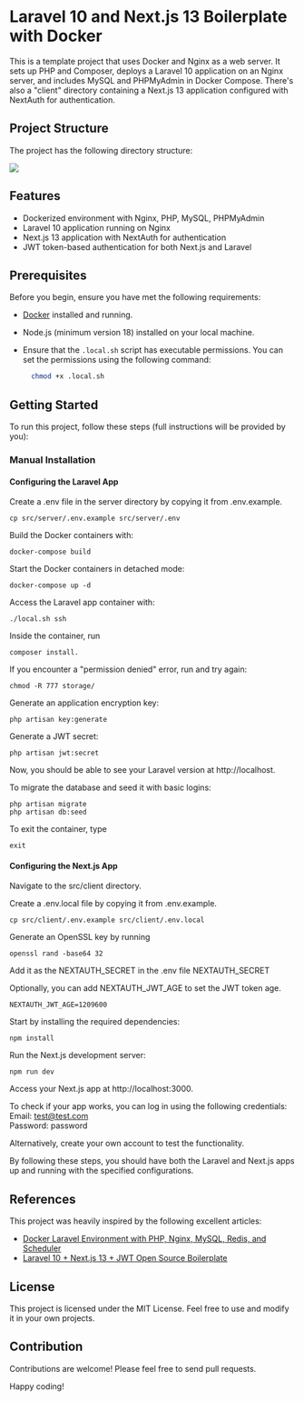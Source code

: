 # Laravel 10 and Next.js 13 Boilerplate with Docker

This is a template project that uses Docker and Nginx as a web server. It sets up PHP and Composer, deploys a Laravel 10 application on an Nginx server, and includes MySQL and PHPMyAdmin in Docker Compose. There's also a "client" directory containing a Next.js 13 application configured with NextAuth for authentication.

## Project Structure

The project has the following directory structure:

<img src="https://i.imgur.com/J44OW0K.png" />

## Features

- Dockerized environment with Nginx, PHP, MySQL, PHPMyAdmin
- Laravel 10 application running on Nginx
- Next.js 13 application with NextAuth for authentication
- JWT token-based authentication for both Next.js and Laravel

## Prerequisites

Before you begin, ensure you have met the following requirements:

- [Docker](https://www.docker.com/) installed and running.
- Node.js (minimum version 18) installed on your local machine.
- Ensure that the `.local.sh` script has executable permissions. You can set the permissions using the following command:

  ```bash
    chmod +x .local.sh
  ```

## Getting Started

To run this project, follow these steps (full instructions will be provided by you):

 ### Manual Installation

 #### Configuring the Laravel App

Create a .env file in the server directory by copying it from .env.example.
    
    cp src/server/.env.example src/server/.env

Build the Docker containers with:

    docker-compose build
    
Start the Docker containers in detached mode:

    docker-compose up -d

Access the Laravel app container with:

    ./local.sh ssh

Inside the container, run 

    composer install. 
    
If you encounter a "permission denied" error, run and try again:

    chmod -R 777 storage/

Generate an application encryption key:

    php artisan key:generate

Generate a JWT secret:

    php artisan jwt:secret

Now, you should be able to see your Laravel version at http://localhost.


To migrate the database and seed it with basic logins:

    php artisan migrate
    php artisan db:seed

To exit the container, type 
    
    exit

#### Configuring the Next.js App

Navigate to the src/client directory.

Create a .env.local file by copying it from .env.example.

    cp src/client/.env.example src/client/.env.local

Generate an OpenSSL key by running 

    openssl rand -base64 32 

Add it as the NEXTAUTH_SECRET in the .env file NEXTAUTH_SECRET

Optionally, you can add NEXTAUTH_JWT_AGE to set the JWT token age.

    NEXTAUTH_JWT_AGE=1209600


Start by installing the required dependencies:

    npm install

Run the Next.js development server:

    npm run dev

Access your Next.js app at http://localhost:3000.

To check if your app works, you can log in using the following credentials:
<br>Email: test@test.com
<br>Password: password

Alternatively, create your own account to test the functionality.

By following these steps, you should have both the Laravel and Next.js apps up and running with the specified configurations.

## References

This project was heavily inspired by the following excellent articles:

- [Docker Laravel Environment with PHP, Nginx, MySQL, Redis, and Scheduler](https://mattkomarnicki.com/articles/docker-laravel-environment-with-php-nginx-mysql-redis-and-scheduler)
- [Laravel 10 + Next.js 13 + JWT Open Source Boilerplate](https://dev.to/avocado-media/laravel-10-nextjs-13-jwt-open-source-boilerplate-2ogf)

## License

This project is licensed under the MIT License. Feel free to use and modify it in your own projects.

## Contribution

Contributions are welcome! Please feel free to send pull requests.

Happy coding!
